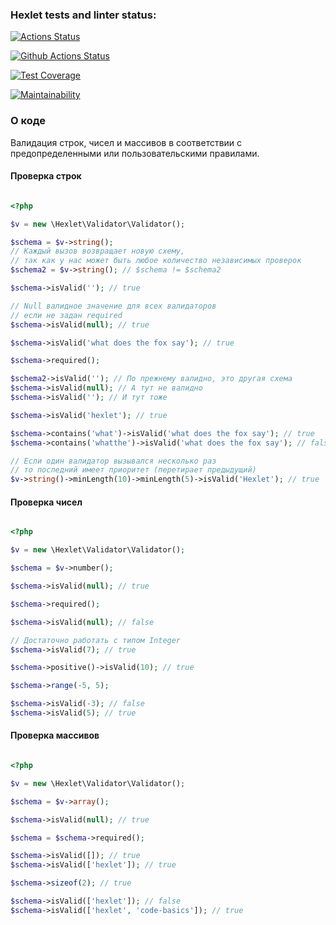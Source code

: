 ### Hexlet tests and linter status:
[![Actions Status](https://github.com/yulia633/php-oop-project-lvl1/workflows/hexlet-check/badge.svg)](https://github.com/yulia633/php-oop-project-lvl1/actions)

[![Github Actions Status](https://github.com/yulia633/php-oop-project-lvl1/workflows/PHP%20CI/badge.svg)](https://github.com/yulia633/php-oop-project-lvl1/actions)

[![Test Coverage](https://api.codeclimate.com/v1/badges/9aa567c0ff8910595dd4/test_coverage)](https://codeclimate.com/github/yulia633/php-oop-project-lvl1/test_coverage)

[![Maintainability](https://api.codeclimate.com/v1/badges/9aa567c0ff8910595dd4/maintainability)](https://codeclimate.com/github/yulia633/php-oop-project-lvl1/maintainability)

### О коде

Валидация строк, чисел и массивов в соответствии с предопределенными или пользовательскими правилами.

#### Проверка строк

```php

<?php

$v = new \Hexlet\Validator\Validator();

$schema = $v->string();
// Каждый вызов возвращает новую схему,
// так как у нас может быть любое количество независимых проверок
$schema2 = $v->string(); // $schema != $schema2

$schema->isValid(''); // true

// Null валидное значение для всех валидаторов
// если не задан required
$schema->isValid(null); // true

$schema->isValid('what does the fox say'); // true

$schema->required();

$schema2->isValid(''); // По прежнему валидно, это другая схема
$schema->isValid(null); // А тут не валидно
$schema->isValid(''); // И тут тоже

$schema->isValid('hexlet'); // true

$schema->contains('what')->isValid('what does the fox say'); // true
$schema->contains('whatthe')->isValid('what does the fox say'); // false

// Если один валидатор вызывался несколько раз
// то последний имеет приоритет (перетирает предыдущий)
$v->string()->minLength(10)->minLength(5)->isValid('Hexlet'); // true

```

#### Проверка чисел

```php

<?php

$v = new \Hexlet\Validator\Validator();

$schema = $v->number();

$schema->isValid(null); // true

$schema->required();

$schema->isValid(null); // false

// Достаточно работать с типом Integer
$schema->isValid(7); // true

$schema->positive()->isValid(10); // true

$schema->range(-5, 5);

$schema->isValid(-3); // false
$schema->isValid(5); // true

```

#### Проверка массивов

```php

<?php

$v = new \Hexlet\Validator\Validator();

$schema = $v->array();

$schema->isValid(null); // true

$schema = $schema->required();

$schema->isValid([]); // true
$schema->isValid(['hexlet']); // true

$schema->sizeof(2); // true

$schema->isValid(['hexlet']); // false
$schema->isValid(['hexlet', 'code-basics']); // true

```

